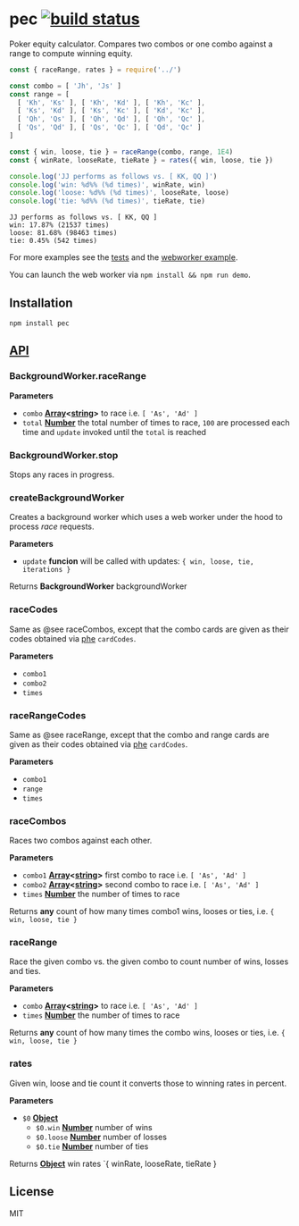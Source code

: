 # pec [![build status](https://secure.travis-ci.org/thlorenz/pec.png)](http://travis-ci.org/thlorenz/pec)

Poker equity calculator. Compares two combos or one combo against a range to compute winning equity.

```js
const { raceRange, rates } = require('../')

const combo = [ 'Jh', 'Js' ]
const range = [
  [ 'Kh', 'Ks' ], [ 'Kh', 'Kd' ], [ 'Kh', 'Kc' ],
  [ 'Ks', 'Kd' ], [ 'Ks', 'Kc' ], [ 'Kd', 'Kc' ],
  [ 'Qh', 'Qs' ], [ 'Qh', 'Qd' ], [ 'Qh', 'Qc' ],
  [ 'Qs', 'Qd' ], [ 'Qs', 'Qc' ], [ 'Qd', 'Qc' ]
]

const { win, loose, tie } = raceRange(combo, range, 1E4)
const { winRate, looseRate, tieRate } = rates({ win, loose, tie })

console.log('JJ performs as follows vs. [ KK, QQ ]')
console.log('win: %d%% (%d times)', winRate, win)
console.log('loose: %d%% (%d times)', looseRate, loose)
console.log('tie: %d%% (%d times)', tieRate, tie)
```

    JJ performs as follows vs. [ KK, QQ ]
    win: 17.87% (21537 times)
    loose: 81.68% (98463 times)
    tie: 0.45% (542 times)

For more examples see the [tests](test/pec.single.js) and the [webworker example](examples/webworker.js).

You can launch the web worker via `npm install && npm run demo`.

## Installation

    npm install pec

## [API](https://thlorenz.github.io/pec)

<!-- Generated by documentation.js. Update this documentation by updating the source code. -->

### BackgroundWorker.raceRange

**Parameters**

-   `combo` **[Array](https://developer.mozilla.org/en-US/docs/Web/JavaScript/Reference/Global_Objects/Array)&lt;[string](https://developer.mozilla.org/en-US/docs/Web/JavaScript/Reference/Global_Objects/String)>** to race i.e. `[ 'As', 'Ad' ]`
-   `total` **[Number](https://developer.mozilla.org/en-US/docs/Web/JavaScript/Reference/Global_Objects/Number)** the total number of times to race, `100` are processed
    each time and `update` invoked until the `total` is reached

### BackgroundWorker.stop

Stops any races in progress.

### createBackgroundWorker

Creates a background worker which uses a web worker
under the hood to process _race_ requests.

**Parameters**

-   `update` **funcion** will be called with updates: `{ win, loose, tie, iterations }`

Returns **BackgroundWorker** backgroundWorker

### raceCodes

Same as @see raceCombos, except that the combo cards are given
as their codes obtained via [phe](https://github.com/thlorenz/phe) `cardCodes`.

**Parameters**

-   `combo1`  
-   `combo2`  
-   `times`  

### raceRangeCodes

Same as @see raceRange, except that the combo and range cards are given
as their codes obtained via [phe](https://github.com/thlorenz/phe) `cardCodes`.

**Parameters**

-   `combo1`  
-   `range`  
-   `times`  

### raceCombos

Races two combos against each other.

**Parameters**

-   `combo1` **[Array](https://developer.mozilla.org/en-US/docs/Web/JavaScript/Reference/Global_Objects/Array)&lt;[string](https://developer.mozilla.org/en-US/docs/Web/JavaScript/Reference/Global_Objects/String)>** first combo to race i.e. `[ 'As', 'Ad' ]`
-   `combo2` **[Array](https://developer.mozilla.org/en-US/docs/Web/JavaScript/Reference/Global_Objects/Array)&lt;[string](https://developer.mozilla.org/en-US/docs/Web/JavaScript/Reference/Global_Objects/String)>** second combo to race i.e. `[ 'As', 'Ad' ]`
-   `times` **[Number](https://developer.mozilla.org/en-US/docs/Web/JavaScript/Reference/Global_Objects/Number)** the number of times to race

Returns **any** count of how many times combo1 wins, looses or ties, i.e. `{ win, loose, tie }`

### raceRange

Race the given combo vs. the given combo to count number of wins, losses and ties.

**Parameters**

-   `combo` **[Array](https://developer.mozilla.org/en-US/docs/Web/JavaScript/Reference/Global_Objects/Array)&lt;[string](https://developer.mozilla.org/en-US/docs/Web/JavaScript/Reference/Global_Objects/String)>** to race i.e. `[ 'As', 'Ad' ]`
-   `times` **[Number](https://developer.mozilla.org/en-US/docs/Web/JavaScript/Reference/Global_Objects/Number)** the number of times to race

Returns **any** count of how many times the combo wins, looses or ties, i.e. `{ win, loose, tie }`

### rates

Given win, loose and tie count it converts those to winning rates
in percent.

**Parameters**

-   `$0` **[Object](https://developer.mozilla.org/en-US/docs/Web/JavaScript/Reference/Global_Objects/Object)** 
    -   `$0.win` **[Number](https://developer.mozilla.org/en-US/docs/Web/JavaScript/Reference/Global_Objects/Number)** number of wins
    -   `$0.loose` **[Number](https://developer.mozilla.org/en-US/docs/Web/JavaScript/Reference/Global_Objects/Number)** number of losses
    -   `$0.tie` **[Number](https://developer.mozilla.org/en-US/docs/Web/JavaScript/Reference/Global_Objects/Number)** number of ties

Returns **[Object](https://developer.mozilla.org/en-US/docs/Web/JavaScript/Reference/Global_Objects/Object)** win rates \`{ winRate, looseRate, tieRate }

## License

MIT
